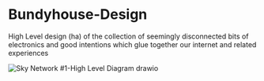 # Bundyhouse-Design
High Level design (ha) of the collection of seemingly disconnected bits of electronics and good intentions which glue together our internet and related experiences

![Sky Network #1-High Level Diagram drawio](https://github.com/ajb54321/Bundyhouse-Design/assets/51287567/e573bb8c-5465-40cf-9976-e5ab98b34df7)
